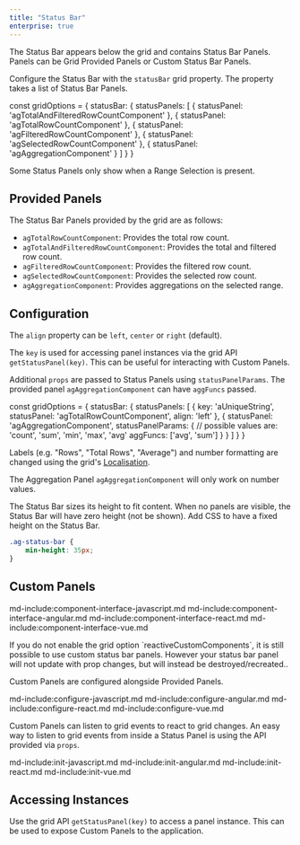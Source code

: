 ```yaml
---
title: "Status Bar"
enterprise: true
---
```


The Status Bar appears below the grid and contains Status Bar Panels. Panels can be Grid Provided Panels or Custom Status Bar Panels.

Configure the Status Bar with the `statusBar` grid property. The property takes a list of Status Bar Panels.

<snippet>
const gridOptions = {
    statusBar: {
        statusPanels: [
            { statusPanel: 'agTotalAndFilteredRowCountComponent' },
            { statusPanel: 'agTotalRowCountComponent' },
            { statusPanel: 'agFilteredRowCountComponent' },
            { statusPanel: 'agSelectedRowCountComponent' },
            { statusPanel: 'agAggregationComponent' }
        ]
    }
}
</snippet>

Some Status Panels only show when a Range Selection is present.

<grid-example title='Status Bar Simple' name='status-bar-simple' type='generated' options='{ "enterprise": true, "modules": ["clientside", "statusbar", "range"] }'></grid-example>


## Provided Panels

The Status Bar Panels provided by the grid are as follows:

- `agTotalRowCountComponent`: Provides the total row count.
- `agTotalAndFilteredRowCountComponent`: Provides the total and filtered row count.
- `agFilteredRowCountComponent`: Provides the filtered row count.
- `agSelectedRowCountComponent`: Provides the selected row count.
- `agAggregationComponent`: Provides aggregations on the selected range.

## Configuration

The `align` property can be `left`, `center` or `right` (default).

The `key` is used for accessing panel instances via the grid API `getStatusPanel(key)`. This can be useful for interacting with Custom Panels.

Additional `props` are passed to Status Panels using `statusPanelParams`. The provided panel `agAggregationComponent` can have `aggFuncs` passed.

<snippet>
const gridOptions = {
    statusBar: {
        statusPanels: [
            {
                key: 'aUniqueString',
                statusPanel: 'agTotalRowCountComponent',
                align: 'left'
            },
            {
                statusPanel: 'agAggregationComponent',
                statusPanelParams: {
                    // possible values are: 'count', 'sum', 'min', 'max', 'avg'
                    aggFuncs: ['avg', 'sum']
                }
            }
        ]
    }
}
</snippet>

Labels (e.g. "Rows", "Total Rows", "Average") and number formatting are changed using the grid's [Localisation](/localisation/).

The Aggregation Panel `agAggregationComponent` will only work on number values.

<grid-example title='Status Bar Params' name='status-bar' type='generated' options='{ "enterprise": true, "modules": ["clientside", "statusbar", "range"] }'></grid-example>

The Status Bar sizes its height to fit content. When no panels are visible, the Status Bar will have zero height (not be shown). Add CSS to have a fixed height on the Status Bar.

```css
.ag-status-bar {
    min-height: 35px;
}
```

## Custom Panels

<grid-example title='Custom Panels' name='custom-component' type='mixed' options='{ "enterprise": true, "modules": ["clientside", "statusbar", "range"] }'></grid-example>

md-include:component-interface-javascript.md
md-include:component-interface-angular.md
md-include:component-interface-react.md
md-include:component-interface-vue.md

<framework-specific-section frameworks="javascript,angular,vue">
<interface-documentation interfaceName='IStatusPanelParams'></interface-documentation>
</framework-specific-section>
<framework-specific-section frameworks="react">
<interface-documentation interfaceName='CustomStatusPanelProps'></interface-documentation>
</framework-specific-section>

<framework-specific-section frameworks="react">
<note>If you do not enable the grid option `reactiveCustomComponents`, it is still possible to use custom status bar panels. However your status bar panel will not update with prop changes, but will instead be destroyed/recreated..</note>
</framework-specific-section>

Custom Panels are configured alongside Provided Panels.

md-include:configure-javascript.md
md-include:configure-angular.md
md-include:configure-react.md
md-include:configure-vue.md

Custom Panels can listen to grid events to react to grid changes. An easy way to listen to grid events from inside a Status Panel is using the API provided via `props`.

md-include:init-javascript.md
md-include:init-angular.md
md-include:init-react.md
md-include:init-vue.md

## Accessing Instances

Use the grid API `getStatusPanel(key)` to access a panel instance. This can be used to expose Custom Panels to the application.

<grid-example title='Get Status Bar Panel Instance' name='component-instance' type='mixed' options='{ "enterprise": true, "modules": ["clientside", "statusbar", "range"] }'></grid-example>
